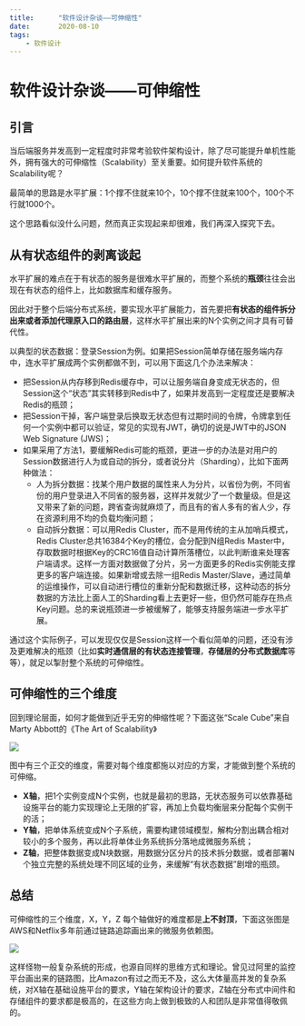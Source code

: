 ```yaml
---
title:      "软件设计杂谈——可伸缩性"
date:       2020-08-10
tags:
    - 软件设计
---
```


# 软件设计杂谈——可伸缩性

## 引言
当后端服务并发高到一定程度时非常考验软件架构设计，除了尽可能提升单机性能外，拥有强大的可伸缩性（Scalability）至关重要。如何提升软件系统的Scalability呢？

最简单的思路是水平扩展：1个撑不住就来10个，10个撑不住就来100个，100个不行就1000个。

这个思路看似没什么问题，然而真正实现起来却很难，我们再深入探究下去。

## 从有状态组件的剥离谈起

水平扩展的难点在于有状态的服务是很难水平扩展的，而整个系统的**瓶颈**往往会出现在有状态的组件上，比如数据库和缓存服务。

因此对于整个后端分布式系统，要实现水平扩展能力，首先要把**有状态的组件拆分出来或者添加代理原入口的路由层**，这样水平扩展出来的N个实例之间才具有可替代性。

以典型的状态数据：登录Session为例。如果把Session简单存储在服务端内存中，连水平扩展成两个实例都做不到，可以用下面这几个办法来解决：

- 把Session从内存移到Redis缓存中，可以让服务端自身变成无状态的，但Session这个“状态”其实转移到Redis中了，如果并发高到一定程度还是要解决Redis的瓶颈；
- 把Session干掉，客户端登录后换取无状态但有过期时间的令牌，令牌拿到任何一个实例中都可以验证，常见的实现有JWT，确切的说是JWT中的JSON Web Signature (JWS)；
- 如果采用了方法1，要缓解Redis可能的瓶颈，更进一步的办法是对用户的Session数据进行人为或自动的拆分，或者说分片（Sharding），比如下面两种做法：
  - 人为拆分数据：找某个用户数据的属性来人为分片，以省份为例，不同省份的用户登录进入不同省的服务器，这样并发就少了一个数量级。但是这又带来了新的问题，跨省查询就麻烦了，而且有的省人多有的省人少，存在资源利用不均的负载均衡问题；
  - 自动拆分数据：可以用Redis Cluster，而不是用传统的主从加哨兵模式，Redis Cluster总共16384个Key的槽位，会分配到N组Redis Master中，存取数据时根据Key的CRC16值自动计算所落槽位，以此判断谁来处理客户端请求。这样一方面对数据做了分片，另一方面更多的Redis实例能支撑更多的客户端连接。如果新增或去除一组Redis Master/Slave，通过简单的运维操作，可以自动进行槽位的重新分配和数据迁移，这种动态的拆分数据的方法比上面人工的Sharding看上去更好一些，但仍然可能存在热点Key问题。总的来说瓶颈进一步被缓解了，能够支持服务端进一步水平扩展。

通过这个实际例子，可以发现仅仅是Session这样一个看似简单的问题，还没有涉及更难解决的瓶颈（比如**实时通信层的有状态连接管理**，**存储层的分布式数据库**等等），就足以掣肘整个系统的可伸缩性。

## 可伸缩性的三个维度

回到理论层面，如何才能做到近乎无穷的伸缩性呢？下面这张“Scale Cube”来自Marty Abbott的《The Art of Scalability》

![](//filecdn.code2life.top/scale-cube.jpg)

图中有三个正交的维度，需要对每个维度都施以对应的方案，才能做到整个系统的可伸缩。

- **X轴**，把1个实例变成N个实例，也就是最初的思路，无状态服务可以依靠基础设施平台的能力实现理论上无限的扩容，再加上负载均衡层来分配每个实例干的活；
- **Y轴**，把单体系统变成N个子系统，需要构建领域模型，解构分割出耦合相对较小的多个服务，再以此将单体业务系统拆分落地成微服务系统；
- **Z轴**，把整体数据变成N块数据，用数据分区分片的技术拆分数据，或者部署N个独立完整的系统处理不同区域的业务，来缓解“有状态数据”剧增的瓶颈。

## 总结

可伸缩性的三个维度，X，Y，Z 每个轴做好的难度都是**上不封顶**，下面这张图是AWS和Netflix多年前通过链路追踪画出来的微服务依赖图。

![](//filecdn.code2life.top/aws-netflix.jpg)

这样怪物一般复杂系统的形成，也源自同样的思维方式和理论。曾见过阿里的监控平台画出来的链路图，比Amazon有过之而无不及，这么大体量高并发的复杂系统，对X轴在基础设施平台的要求，Y轴在架构设计的要求，Z轴在分布式中间件和存储组件的要求都是极高的，在这些方向上做到极致的人和团队是非常值得敬佩的。

